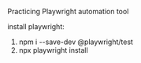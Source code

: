 Practicing Playwright automation tool

install playwright:

1.  npm i --save-dev @playwright/test
2.  npx playwright install
